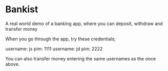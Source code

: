 # Bankist
A real world demo of a banking app, where you can deposit, withdraw and transfer money

When you go through the app, try these credentials;

username: js pim: 1111
username: jd pim: 2222

You can also transfer money entering the same usernames as the once above.
